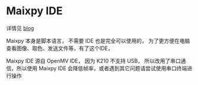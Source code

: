 Maixpy IDE
======

详情见 [blog](http://blog.sipeed.com/p/612.html)

Maixpy 本身是脚本语言， 不需要 IDE 也是完全可以使用的， 为了更方便在电脑查看图像、取色、发送文件等，有了这个IDE，

Maixpy IDE 源自 OpenMV IDE， 因为 K210 不支持 USB， 所以改用了串口通信，所以使用 Maixpy IDE 会降低帧率，或者遇到其它问题请尝试使用串口终端进行操作